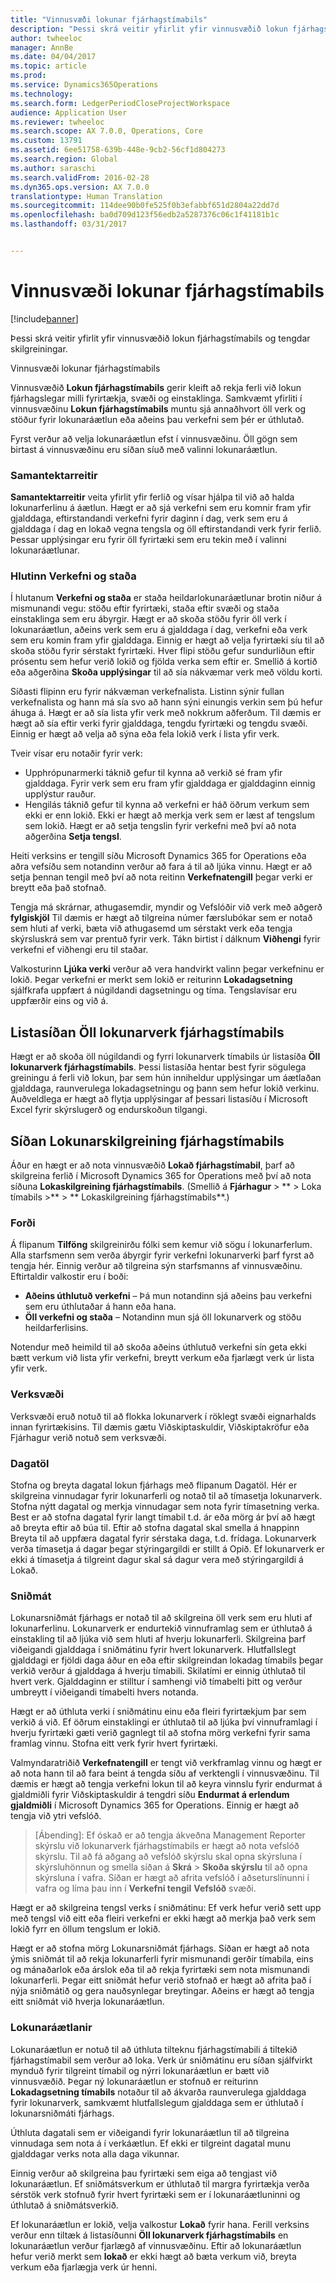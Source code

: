 ```yaml
---
title: "Vinnusvæði lokunar fjárhagstímabils"
description: "Þessi skrá veitir yfirlit yfir vinnusvæðið lokun fjárhagstímabils og tengdar skilgreiningar."
author: twheeloc
manager: AnnBe
ms.date: 04/04/2017
ms.topic: article
ms.prod: 
ms.service: Dynamics365Operations
ms.technology: 
ms.search.form: LedgerPeriodCloseProjectWorkspace
audience: Application User
ms.reviewer: twheeloc
ms.search.scope: AX 7.0.0, Operations, Core
ms.custom: 13791
ms.assetid: 6ee51758-639b-448e-9cb2-56cf1d804273
ms.search.region: Global
ms.author: saraschi
ms.search.validFrom: 2016-02-28
ms.dyn365.ops.version: AX 7.0.0
translationtype: Human Translation
ms.sourcegitcommit: 114dee90b0fe525f0b3efabbf651d2804a22dd7d
ms.openlocfilehash: ba0d709d123f56edb2a5287376c06c1f41181b1c
ms.lasthandoff: 03/31/2017


---
```


# <a name="financial-period-close-workspace"></a>Vinnusvæði lokunar fjárhagstímabils

[!include[banner](../includes/banner.md)]


Þessi skrá veitir yfirlit yfir vinnusvæðið lokun fjárhagstímabils og tengdar skilgreiningar.

Vinnusvæði lokunar fjárhagstímabils

Vinnusvæðið **Lokun fjárhagstímabils** gerir kleift að rekja ferli við lokun fjárhagslegar milli fyrirtækja, svæði og einstaklinga. Samkvæmt yfirliti í vinnusvæðinu **Lokun fjárhagstímabils** muntu sjá annaðhvort öll verk og stöður fyrir lokunaráætlun eða aðeins þau verkefni sem þér er úthlutað. 

Fyrst verður að velja lokunaráætlun efst í vinnusvæðinu. Öll gögn sem birtast á vinnusvæðinu eru síðan síuð með valinni lokunaráætlun.

### <a name="summary-tiles"></a>Samantektarreitir

**Samantektarreitir** veita yfirlit yfir ferlið og vísar hjálpa til við að halda lokunarferlinu á áætlun. Hægt er að sjá verkefni sem eru komnir fram yfir gjalddaga, eftirstandandi verkefni fyrir daginn í dag, verk sem eru á gjalddaga í dag en lokað vegna tengsla og öll eftirstandandi verk fyrir ferlið. Þessar upplýsingar eru fyrir öll fyrirtæki sem eru tekin með í valinni lokunaráætlunar.

### <a name="tasks-and-status-section"></a>Hlutinn Verkefni og staða

Í hlutanum **Verkefni og staða** er staða heildarlokunaráætlunar brotin niður á mismunandi vegu: stöðu eftir fyrirtæki, staða eftir svæði og staða einstaklinga sem eru ábyrgir. Hægt er að skoða stöðu fyrir öll verk í lokunaráætlun, aðeins verk sem eru á gjalddaga í dag, verkefni eða verk sem eru komin fram yfir gjalddaga. Einnig er hægt að velja fyrirtæki síu til að skoða stöðu fyrir sérstakt fyrirtæki. Hver flipi stöðu gefur sundurliðun eftir prósentu sem hefur verið lokið og fjölda verka sem eftir er. Smellið á kortið eða aðgerðina **Skoða upplýsingar** til að sía nákvæmar verk með völdu korti. 

Síðasti flipinn eru fyrir nákvæman verkefnalista. Listinn sýnir fullan verkefnalista og hann má sía svo að hann sýni einungis verkin sem þú hefur áhuga á. Hægt er að sía lista yfir verk með nokkrum aðferðum. Til dæmis er hægt að sía eftir verki fyrir gjalddaga, tengdu fyrirtæki og tengdu svæði. Einnig er hægt að velja að sýna eða fela lokið verk í lista yfir verk. 

Tveir vísar eru notaðir fyrir verk:

-   Upphrópunarmerki táknið gefur til kynna að verkið sé fram yfir gjalddaga. Fyrir verk sem eru fram yfir gjalddaga er gjalddaginn einnig upplýstur rauður.
-   Hengilás táknið gefur til kynna að verkefni er háð öðrum verkum sem ekki er enn lokið. Ekki er hægt að merkja verk sem er læst af tengslum sem lokið. Hægt er að setja tengslin fyrir verkefni með því að nota aðgerðina **Setja tengsl**.

Heiti verksins er tengill síðu Microsoft Dynamics 365 for Operations eða aðra vefsíðu sem notandinn verður að fara á til að ljúka vinnu. Hægt er að setja þennan tengil með því að nota reitinn **Verkefnatengill** þegar verki er breytt eða það stofnað. 

Tengja má skrárnar, athugasemdir, myndir og Vefslóðir við verk með aðgerð **fylgiskjöl** Til dæmis er hægt að tilgreina númer færslubókar sem er notað sem hluti af verki, bæta við athugasemd um sérstakt verk eða tengja skýrsluskrá sem var prentuð fyrir verk. Tákn birtist í dálknum **Viðhengi** fyrir verkefni ef viðhengi eru til staðar. 

Valkosturinn **Ljúka verki** verður að vera handvirkt valinn þegar verkefninu er lokið. Þegar verkefni er merkt sem lokið er reiturinn **Lokadagsetning** sjálfkrafa uppfært á núgildandi dagsetningu og tíma. Tengslavísar eru uppfærðir eins og við á.

## <a name="all-financial-period-close-tasks-list-page"></a>Listasíðan Öll lokunarverk fjárhagstímabils
Hægt er að skoða öll núgildandi og fyrri lokunarverk tímabils úr listasíða **Öll lokunarverk fjárhagstímabils**. Þessi listasíða hentar best fyrir sögulega greiningu á ferli við lokun, þar sem hún inniheldur upplýsingar um áætlaðan gjalddaga, raunverulega lokadagsetningu og þann sem hefur lokið verkinu. Auðveldlega er hægt að flytja upplýsingar af þessari listasíðu í Microsoft Excel fyrir skýrslugerð og endurskoðun tilgangi.

## <a name="financial-period-close-configuration-page"></a>Síðan Lokunarskilgreining fjárhagstímabils
Áður en hægt er að nota vinnusvæðið **Lokað fjárhagstímabil**, þarf að skilgreina ferlið í Microsoft Dynamics 365 for Operations með því að nota síðuna **Lokaskilgreining fjárhagstímabils**. (Smellið á **Fjárhagur** &gt; ** > Loka tímabils >** &gt; ** Lokaskilgreining fjárhagstímabils**.)

### <a name="resources"></a>Forði

Á flipanum **Tilföng** skilgreinirðu fólki sem kemur við sögu í lokunarferlum. Alla starfsmenn sem verða ábyrgir fyrir verkefni lokunarverki þarf fyrst að tengja hér. Einnig verður að tilgreina sýn starfsmanns af vinnusvæðinu. Eftirtaldir valkostir eru í boði:

-   **Aðeins úthlutuð verkefni** – Þá mun notandinn sjá aðeins þau verkefni sem eru úthlutaðar á hann eða hana.
-   **Öll verkefni og staða** – Notandinn mun sjá öll lokunarverk og stöðu heildarferlisins.

Notendur með heimild til að skoða aðeins úthlutuð verkefni sín geta ekki bætt verkum við lista yfir verkefni, breytt verkum eða fjarlægt verk úr lista yfir verk.

### <a name="task-areas"></a>Verksvæði

Verksvæði eruð notuð til að flokka lokunarverk í röklegt svæði eignarhalds innan fyrirtækisins. Til dæmis gætu Viðskiptaskuldir, Viðskiptakröfur eða Fjárhagur verið notuð sem verksvæði.

### <a name="calendars"></a>Dagatöl

Stofna og breyta dagatal lokun fjárhags með flipanum Dagatöl.  Hér er skilgreina vinnudagar fyrir lokunarferli og notað til að tímasetja lokunarverk.  Stofna nýtt dagatal og merkja vinnudagar sem nota fyrir tímasetning verka.  Best er að stofna dagatal fyrir langt tímabil t.d. ár eða mörg ár því að hægt að breyta eftir að búa til.  Eftir að stofna dagatal skal smella á hnappinn Breyta til að uppfæra dagatal fyrir sérstaka daga, t.d. frídaga.  Lokunarverk verða tímasetja á dagar þegar stýringargildi er stillt á Opið.  Ef lokunarverk er ekki á tímasetja á tilgreint dagur skal sá dagur vera með stýringargildi á Lokað.

### <a name="templates"></a>Sniðmát

Lokunarsniðmát fjárhags er notað til að skilgreina öll verk sem eru hluti af lokunarferlinu. Lokunarverk er endurtekið vinnuframlag sem er úthlutað á einstakling til að ljúka við sem hluti af hverju lokunarferli. Skilgreina þarf viðeigandi gjalddaga í sniðmátinu fyrir hvert lokunarverk. Hlutfallslegt gjalddagi er fjöldi daga áður en eða eftir skilgreindan lokadag tímabils þegar verkið verður á gjalddaga á hverju tímabili. Skilatími er einnig úthlutað til hvert verk. Gjalddaginn er stilltur í samhengi við tímabelti þitt og verður umbreytt í viðeigandi tímabelti hvers notanda. 

Hægt er að úthluta verki í sniðmátinu einu eða fleiri fyrirtækjum þar sem verkið á við. Ef öðrum einstaklingi er úthlutað til að ljúka því vinnuframlagi í hverju fyrirtæki gæti verið gagnlegt til að stofna mörg verkefni fyrir sama framlag vinnu. Stofna eitt verk fyrir hvert fyrirtæki. 

Valmyndaratriðið **Verkefnatengill** er tengt við verkframlag vinnu og hægt er að nota hann til að fara beint á tengda síðu af verktengli í vinnusvæðinu. Til dæmis er hægt að tengja verkefni lokun til að keyra vinnslu fyrir endurmat á gjaldmiðli fyrir Viðskiptaskuldir á tengdri síðu **Endurmat á erlendum gjaldmiðli** í Microsoft Dynamics 365 for Operations. Einnig er hægt að tengja við ytri vefslóð. 

> [Ábending]: Ef óskað er að tengja ákveðna Management Reporter skýrslu við lokunarverk fjárhagstímabils er hægt að nota vefslóð skýrslu. Til að fá aðgang að vefslóð skýrslu skal opna skýrsluna í skýrsluhönnun og smella síðan á **Skrá** &gt; **Skoða skýrslu** til að opna skýrsluna í vafra. Síðan er hægt að afrita vefslóð í aðseturslínunni í vafra og líma þau inn í **Verkefni tengil** **Vefslóð** svæði. 

Hægt er að skilgreina tengsl verks í sniðmátinu: Ef verk hefur verið sett upp með tengsl við eitt eða fleiri verkefni er ekki hægt að merkja það verk sem lokið fyrr en öllum tengslum er lokið. 

Hægt er að stofna mörg Lokunarsniðmát fjárhags. Síðan er hægt að nota ýmis sniðmát til að rekja lokunarferli fyrir mismunandi gerðir tímabila, eins og mánaðarlok eða árslok eða til að rekja fyrirtæki sem nota mismunandi lokunarferli. Þegar eitt sniðmát hefur verið stofnað er hægt að afrita það í nýja sniðmátið og gera nauðsynlegar breytingar. Aðeins er hægt að tengja eitt sniðmát við hverja lokunaráætlun.

### <a name="closing-schedules"></a>Lokunaráætlanir

Lokunaráætlun er notuð til að úthluta tilteknu fjárhagstímabili á tiltekið fjárhagstímabil sem verður að loka. Verk úr sniðmátinu eru síðan sjálfvirkt mynduð fyrir tilgreint tímabil og nýrri lokunaráætlun er bætt við vinnusvæðið. Þegar ný lokunaráætlun er stofnuð er reiturinn **Lokadagsetning tímabils** notaður til að ákvarða raunverulega gjalddaga fyrir lokunarverk, samkvæmt hlutfallslegum gjalddaga sem er úthlutað í lokunarsniðmáti fjárhags. 

Úthluta dagatali sem er viðeigandi fyrir lokunaráætlun til að tilgreina vinnudaga sem nota á í verkáætlun. Ef ekki er tilgreint dagatal munu gjalddagar verks nota alla daga vikunnar. 

Einnig verður að skilgreina þau fyrirtæki sem eiga að tengjast við lokunaráætlun. Ef sniðmátsverkum er úthlutað til margra fyrirtækja verða sérstök verk stofnuð fyrir hvert fyrirtæki sem er í lokunaráætluninni og úthlutað á sniðmátsverkið. 

Ef lokunaráætlun er lokið, velja valkostur **Lokað** fyrir hana. Ferill verksins verður enn tiltæk á listasíðunni **Öll lokunarverk fjárhagstímabils** en lokunaráætlun verður fjarlægð af vinnusvæðinu. Eftir að lokunaráætlun hefur verið merkt sem **lokað** er ekki hægt að bæta verkum við, breyta verkum eða fjarlægja verk úr henni.




